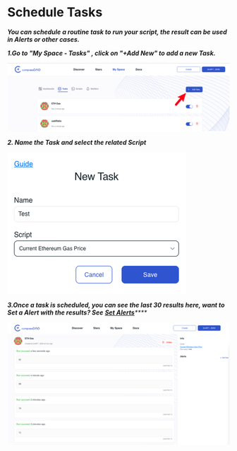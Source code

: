 # Schedule Tasks

_**You can schedule a routine task to run your script, the result can be used in Alerts or other cases.**_

_**1.Go to "My Space - Tasks"  , click on "+Add New" to add a new Task.**_

![](<../../../.gitbook/assets/image (6).png>)

_**2. Name the Task and select the related Script**_

![](<../../../.gitbook/assets/image (7) (1).png>)



_**3.Once a task is scheduled, you can see the last 30 results here, want to Set a Alert with the results?  See**_ [_**Set Alerts**_](set-alerts.md)_****_

![](<../../../.gitbook/assets/image (3).png>)
